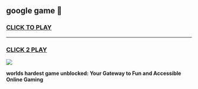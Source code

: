 
## google game 👋
<h3>
<a href="https://premium.freeplayer.one?title=google_game&ref=13F">CLICK TO PLAY</a></h3>
<hr>

<h3>
<a href="https://premium.freeplayer.one?title=google_game&ref=13F">CLICK 2 PLAY</a>
  
</h3>

<a href="https://premium.freeplayer.one?title=google_game&ref=12F/"><img src="https://clearcache.store/games.png"></a>


**worlds hardest game unblocked: Your Gateway to Fun and Accessible Online Gaming**
